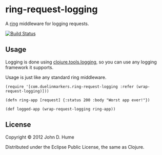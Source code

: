 # ring-request-logging

A [ring](https://github.com/mmcgrana/ring) middleware for logging requests.

[![Build Status](https://secure.travis-ci.org/duelinmarkers/ring-request-logging.png)](http://travis-ci.org/duelinmarkers/ring-request-logging)

## Usage

Logging is done using [clojure.tools.logging](https://github.com/clojure/tools.logging),
so you can use any logging framework it supports.

Usage is just like any standard ring middleware.

    (require '[com.duelinmarkers.ring-request-logging :refer (wrap-request-logging)]))
    
    (defn ring-app [request] {:status 200 :body "Worst app ever!"})
    
    (def logged-app (wrap-request-logging ring-app))

## License

Copyright © 2012 John D. Hume

Distributed under the Eclipse Public License, the same as Clojure.
